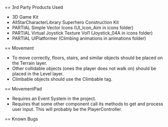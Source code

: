 == 3rd Party Products Used
* 3D Game Kit
* AllStarCharacterLibrary Superhero Construction Kit
* PARTIAL Simple Vector Icons (UI_Icon_Aim in icons folder)
* PARTIAL Virtual Joystick Texture Vol1 (Joystick_04A in icons folder)
* PARTIAL UIPlatformer (Climbing animations in animations folder)

== Movement
* To move correctly, floors, stairs, and similar objects should be placed on the Terrain layer.
* Other collidable objects (ones the player does not walk on) should be placed in the Level layer.
* Climbable objects should use the Climbable tag.

== MovementPad
* Requires an Event System in the project.
* Requires that some other component call its methods to get and process user input. This will probably be the PlayerController.

== Known Bugs
